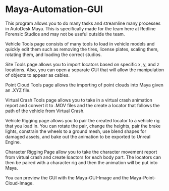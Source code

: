 # Maya-Automation-GUI

This program allows you to do many tasks and streamline many processes in AutoDesk Maya. This is specifically made for the team here at Redline Forensic Studios and may not be useful outside the team.

Vehicle Tools page consists of many tools to load in vehicle models and quickly edit them such as removing the tires, license plates, scaling them, rotating them, and loading the correct studios.

Site Tools page allows you to import locators based on specific x, y, and z locations. Also, you can open a separate GUI that will allow the manipulation of objects to appear as cables.

Point Cloud Tools page allows the importing of point clouds into Maya given an .XYZ file.

Virtual Crash Tools page allows  you to take in a virtual crash animation report and convert it to .MOV files and the create a locator that follows the path of the vehicle from Virtual Crash.

Vehicle Rigging page allows you to pair the created locator to a vehicle rig that you load in. You can rotate the pair, change the heights, pair the brake lights, constrain the wheels to a ground mesh, use blend shapes for damaged assets, and bake out the animation to be exported to Unreal Engine.

Character Rigging Page allow you to take the character movement report from virtual crash and create loactors for each body part. The locators can then be paired with a character rig and then the animation will be put into Maya.


You can preview the GUI with the Maya-GUI-Image and the Maya-Point-Cloud-Image.
